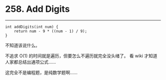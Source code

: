 # 258. Add Digits

---

```
int addDigits(int num) {
    return num - 9 * ((num - 1) / 9);
}
```

不知道该说什么。

不追求 O(1) 的时间就是遍历，但要怎么不遍历就完全没头绪了。
看 wiki 才知道人家都总结出通项公式……

这完全不是编程题，是纯数学题啊……
